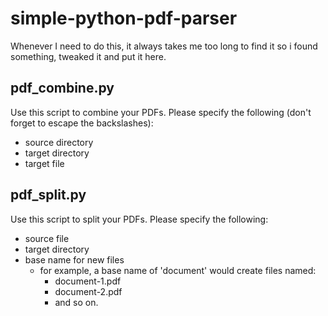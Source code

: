 # simple-python-pdf-parser
Whenever I need to do this, it always takes me too long to find it so i found something, tweaked it and put it here.

## pdf_combine.py

Use this script to combine your PDFs. Please specify the following (don't forget to escape the backslashes):
- source directory
- target directory
- target file

## pdf_split.py

Use this script to split your PDFs. Please specify the following:
- source file
- target directory
- base name for new files
  - for example, a base name of 'document' would create files named:
    - document-1.pdf
    - document-2.pdf
    - and so on.